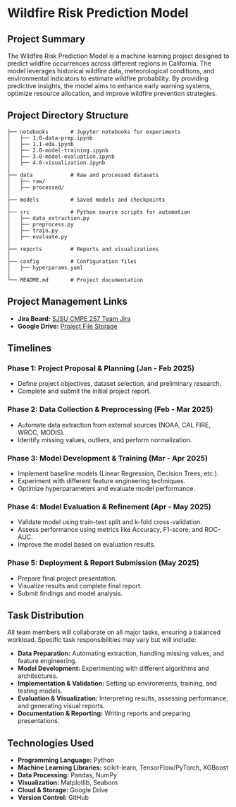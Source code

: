 # Wildfire Risk Prediction Model

## Project Summary

The Wildfire Risk Prediction Model is a machine learning project designed to predict wildfire occurrences across different regions in California. The model leverages historical wildfire data, meteorological conditions, and environmental indicators to estimate wildfire probability. By providing predictive insights, the model aims to enhance early warning systems, optimize resource allocation, and improve wildfire prevention strategies.

## Project Directory Structure

```
├── notebooks       # Jupyter notebooks for experiments
│   ├── 1.0-data-prep.ipynb
│   ├── 1.1-eda.ipynb
│   ├── 2.0-model-training.ipynb
│   ├── 3.0-model-evaluation.ipynb
│   ├── 4.0-visualization.ipynb
│
├── data            # Raw and processed datasets
│   ├── raw/
│   ├── processed/
│
├── models          # Saved models and checkpoints
│
├── src             # Python source scripts for automation
│   ├── data_extraction.py
│   ├── preprocess.py
│   ├── train.py
│   ├── evaluate.py
│
├── reports         # Reports and visualizations
│
├── config          # Configuration files
│   ├── hyperparams.yaml
│
└── README.md       # Project documentation
```

## Project Management Links

- **Jira Board:** [SJSU CMPE 257 Team Jira](https://sjsu-cmpe257-team.atlassian.net/jira/software/projects/SCRUM/boards/1?sprintStarted=true)
- **Google Drive:** [Project File Storage](https://drive.google.com/drive/u/0/folders/1vlctgZOaWCY1flVBnbs55Wa2WiuBbiED)

## Timelines

### **Phase 1: Project Proposal & Planning** (Jan - Feb 2025)
- Define project objectives, dataset selection, and preliminary research.
- Complete and submit the initial project report.

### **Phase 2: Data Collection & Preprocessing** (Feb - Mar 2025)
- Automate data extraction from external sources (NOAA, CAL FIRE, WRCC, MODIS).
- Identify missing values, outliers, and perform normalization.

### **Phase 3: Model Development & Training** (Mar - Apr 2025)
- Implement baseline models (Linear Regression, Decision Trees, etc.).
- Experiment with different feature engineering techniques.
- Optimize hyperparameters and evaluate model performance.

### **Phase 4: Model Evaluation & Refinement** (Apr - May 2025)
- Validate model using train-test split and k-fold cross-validation.
- Assess performance using metrics like Accuracy, F1-score, and ROC-AUC.
- Improve the model based on evaluation results.

### **Phase 5: Deployment & Report Submission** (May 2025)
- Prepare final project presentation.
- Visualize results and complete final report.
- Submit findings and model analysis.

## Task Distribution

All team members will collaborate on all major tasks, ensuring a balanced workload. Specific task responsibilities may vary but will include:

- **Data Preparation:** Automating extraction, handling missing values, and feature engineering.
- **Model Development:** Experimenting with different algorithms and architectures.
- **Implementation & Validation:** Setting up environments, training, and testing models.
- **Evaluation & Visualization:** Interpreting results, assessing performance, and generating visual reports.
- **Documentation & Reporting:** Writing reports and preparing presentations.

## Technologies Used

- **Programming Language:** Python
- **Machine Learning Libraries:** scikit-learn, TensorFlow/PyTorch, XGBoost
- **Data Processing:** Pandas, NumPy
- **Visualization:** Matplotlib, Seaborn
- **Cloud & Storage:** Google Drive
- **Version Control:** GitHub
